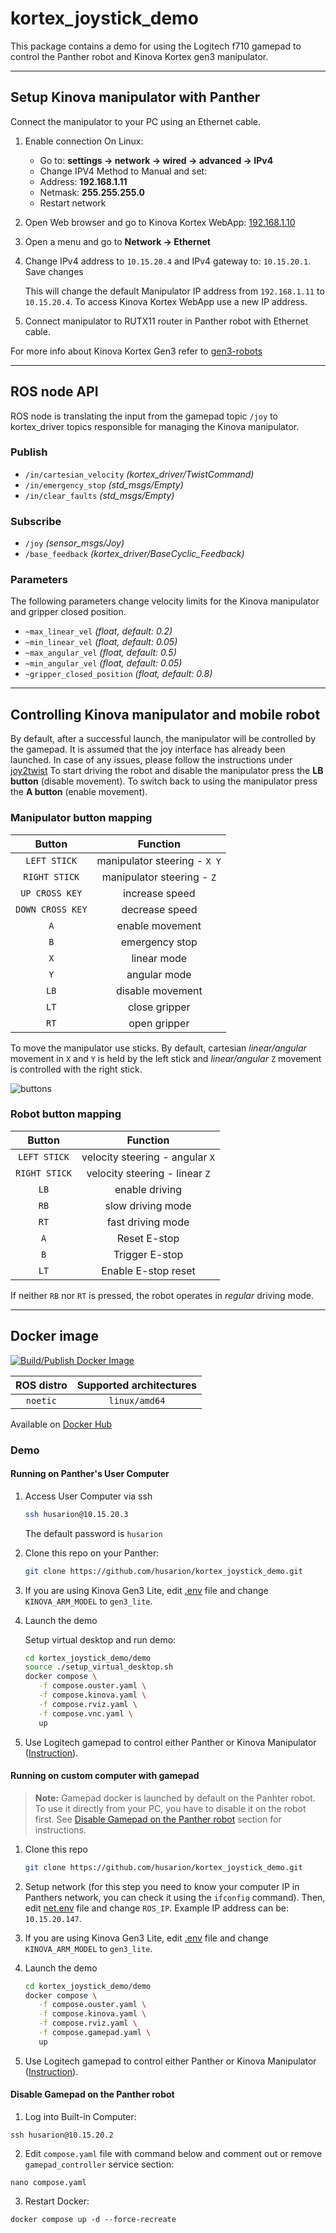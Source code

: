 # kortex_joystick_demo

This package contains a demo for using the Logitech f710 gamepad to control the Panther robot and Kinova Kortex gen3 manipulator.

---

## Setup Kinova manipulator with Panther

Connect the manipulator to your PC using an Ethernet cable.

1. Enable connection
   On Linux:

   - Go to: **settings -> network -> wired -> advanced -> IPv4**
   - Change IPV4 Method to Manual and set:
   - Address: **192.168.1.11**
   - Netmask: **255.255.255.0**
   - Restart network

2. Open Web browser and go to Kinova Kortex WebApp: [192.168.1.10](http://192.168.1.10)

3. Open a menu and go to **Network -> Ethernet**

4. Change IPv4 address to `10.15.20.4` and IPv4 gateway to: `10.15.20.1`. Save changes

   This will change the default Manipulator IP address from `192.168.1.11` to `10.15.20.4`. To access Kinova Kortex WebApp use a new IP address.

5. Connect manipulator to RUTX11 router in Panther robot with Ethernet cable.

For more info about Kinova Kortex Gen3 refer to [gen3-robots](https://www.kinovarobotics.com/product/gen3-robots)

---

## ROS node API

ROS node is translating the input from the gamepad topic `/joy` to kortex_driver topics responsible for managing the Kinova manipulator.

### Publish

- `/in/cartesian_velocity` _(kortex_driver/TwistCommand)_
- `/in/emergency_stop` _(std_msgs/Empty)_
- `/in/clear_faults` _(std_msgs/Empty)_

### Subscribe

- `/joy` _(sensor_msgs/Joy)_
- `/base_feedback` _(kortex_driver/BaseCyclic_Feedback)_

### Parameters

The following parameters change velocity limits for the Kinova manipulator and gripper closed position.

- `~max_linear_vel` _(float, default: 0.2)_
- `~min_linear_vel` _(float, default: 0.05)_
- `~max_angular_vel` _(float, default: 0.5)_
- `~min_angular_vel` _(float, default: 0.05)_
- `~gripper_closed_position` _(float, default: 0.8)_

---

## Controlling Kinova manipulator and mobile robot

By default, after a successful launch, the manipulator will be controlled by the gamepad. It is assumed that the joy interface has already been launched. In case of any issues, please follow the instructions under [joy2twist](https://github.com/husarion/joy2twist/tree/ros1) To start driving the robot and disable the manipulator press the **LB button** (disable movement). To switch back to using the manipulator press the **A button** (enable movement).

### Manipulator button mapping

|      Button      |           Function           |
| :--------------: | :--------------------------: |
|   `LEFT STICK`   | manipulator steering - `X Y` |
|  `RIGHT STICK`   |  manipulator steering - `Z`  |
|  `UP CROSS KEY`  |        increase speed        |
| `DOWN CROSS KEY` |        decrease speed        |
|       `A`        |       enable movement        |
|       `B`        |        emergency stop        |
|       `X`        |         linear mode          |
|       `Y`        |         angular mode         |
|       `LB`       |       disable movement       |
|       `LT`       |        close gripper         |
|       `RT`       |         open gripper         |

To move the manipulator use sticks. By default, cartesian _linear/angular_ movement in `X` and `Y` is held by the left stick and _linear/angular_ `Z` movement is controlled with the right stick.

![buttons](docs/gamepad_buttons.png)

### Robot button mapping

|    Button     |            Function             |
| :-----------: | :-----------------------------: |
| `LEFT STICK`  | velocity steering - angular `X` |
| `RIGHT STICK` | velocity steering - linear `Z`  |
|     `LB`      |         enable driving          |
|     `RB`      |        slow driving mode        |
|     `RT`      |        fast driving mode        |
|      `A`      |          Reset E-stop           |
|      `B`      |         Trigger E-stop          |
|     `LT`      |       Enable E-stop reset       |

If neither `RB` nor `RT` is pressed, the robot operates in _regular_ driving mode.

---

## Docker image

[![Build/Publish Docker Image](https://github.com/husarion/kortex_joystick_demo/actions/workflows/build-docker-image.yaml/badge.svg)](https://github.com/husarion/kortex_joystick_demo/actions/workflows/build-docker-image.yaml)

| ROS distro | Supported architectures |
| :--------: | :---------------------: |
|  `noetic`  |      `linux/amd64`      |

Available on [Docker Hub](https://hub.docker.com/r/husarion/kortex-joystick/tags)

### Demo

#### Running on Panther's User Computer

1. Access User Computer via ssh

   ```bash
   ssh husarion@10.15.20.3
   ```

   The default password is `husarion`

2. Clone this repo on your Panther:

   ```bash
   git clone https://github.com/husarion/kortex_joystick_demo.git
   ```

3. If you are using Kinova Gen3 Lite, edit [.env](./demo/.env) file and change `KINOVA_ARM_MODEL` to `gen3_lite`.

4. Launch the demo

   Setup virtual desktop and run demo:

   ```bash
   cd kortex_joystick_demo/demo
   source ./setup_virtual_desktop.sh
   docker compose \
      -f compose.ouster.yaml \
      -f compose.kinova.yaml \
      -f compose.rviz.yaml \
      -f compose.vnc.yaml \
      up
   ```

5. Use Logitech gamepad to control either Panther or Kinova Manipulator ([Instruction](#controlling-kinova-manipulator-and-mobile-robot)).

#### Running on custom computer with gamepad

> **Note:**
> Gamepad docker is launched by default on the Panhter robot. To use it directly from your PC, you have to disable it on the robot first. See [Disable Gamepad on the Panther robot](#disable-gamepad-on-the-panther-robot) section for instructions.


1. Clone this repo

   ```bash
   git clone https://github.com/husarion/kortex_joystick_demo.git
   ```

2. Setup network (for this step you need to know your computer IP in Panthers network, you can check it using the `ifconfig` command). Then, edit [net.env](./demo/net.env) file and change `ROS_IP`. Example IP address can be: `10.15.20.147`.

3. If you are using Kinova Gen3 Lite, edit [.env](./demo/.env) file and change `KINOVA_ARM_MODEL` to `gen3_lite`.

4. Launch the demo

   ```bash
   cd kortex_joystick_demo/demo
   docker compose \
      -f compose.ouster.yaml \
      -f compose.kinova.yaml \
      -f compose.rviz.yaml \
      -f compose.gamepad.yaml \
      up
   ```

5. Use Logitech gamepad to control either Panther or Kinova Manipulator ([Instruction](#controlling-kinova-manipulator-and-mobile-robot)).

#### Disable Gamepad on the Panther robot

1. Log into Built-in Computer:

```
ssh husarion@10.15.20.2
```

2. Edit `compose.yaml` file with command below and comment out or remove `gamepad_controller` service section:

```
nano compose.yaml
```

3. Restart Docker:

```
docker compose up -d --force-recreate
```
